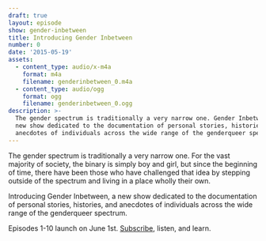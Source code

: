 ```yaml
---
draft: true
layout: episode
show: gender-inbetween
title: Introducing Gender Inbetween
number: 0
date: '2015-05-19'
assets:
  - content_type: audio/x-m4a
    format: m4a
    filename: genderinbetween_0.m4a
  - content_type: audio/ogg
    format: ogg
    filename: genderinbetween_0.ogg
description: >-
  The gender spectrum is traditionally a very narrow one. Gender Inbetween is
  new show dedicated to the documentation of personal stories, histories, and
  anecdotes of individuals across the wide range of the genderqueer spectrum.
---
```

The gender spectrum is traditionally a very narrow one. For the vast majority of society, the binary is simply boy and girl, but since the beginning of time, there have been those who have challenged that idea by stepping outside of the spectrum and living in a place wholly their own.

Introducing Gender Inbetween, a new show dedicated to the documentation of personal stories, histories, and anecdotes of individuals across the wide range of the genderqueer spectrum.

Episodes 1-10 launch on June 1st. [Subscribe](http://machine.fm/genderinbetween), listen, and learn.